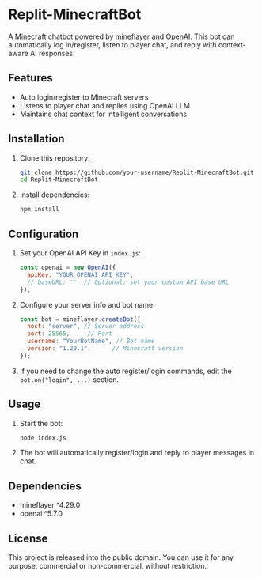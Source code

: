 # Replit-MinecraftBot

A Minecraft chatbot powered by [mineflayer](https://github.com/PrismarineJS/mineflayer) and [OpenAI](https://github.com/openai/openai-node). This bot can automatically log in/register, listen to player chat, and reply with context-aware AI responses.

## Features
- Auto login/register to Minecraft servers
- Listens to player chat and replies using OpenAI LLM
- Maintains chat context for intelligent conversations

## Installation
1. Clone this repository:
   ```bash
   git clone https://github.com/your-username/Replit-MinecraftBot.git
   cd Replit-MinecraftBot
   ```
2. Install dependencies:
   ```bash
   npm install
   ```

## Configuration
1. Set your OpenAI API Key in `index.js`:
   ```js
   const openai = new OpenAI({
     apiKey: "YOUR_OPENAI_API_KEY",
     // baseURL: "", // Optional: set your custom API base URL
   });
   ```
2. Configure your server info and bot name:
   ```js
   const bot = mineflayer.createBot({
     host: "server", // Server address
     port: 25565,     // Port
     username: "YourBotName", // Bot name
     version: "1.20.1",      // Minecraft version
   });
   ```
3. If you need to change the auto register/login commands, edit the `bot.on("login", ...)` section.

## Usage
1. Start the bot:
   ```bash
   node index.js
   ```
2. The bot will automatically register/login and reply to player messages in chat.

## Dependencies
- mineflayer ^4.29.0
- openai ^5.7.0

## License
This project is released into the public domain. You can use it for any purpose, commercial or non-commercial, without restriction.

